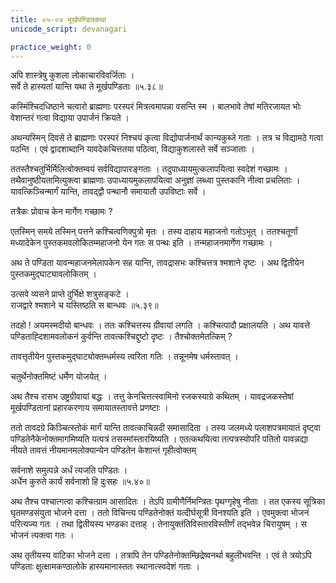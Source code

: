 ```yaml
---
title: ०५-०४ मूर्खपण्डितकथा
unicode_script: devanagari

practice_weight: 0
---
```

अपि शास्त्रेषु कुशला लोकाचारविवर्जिताः ।  
सर्वे ते हास्यतां यान्ति यथा ते मूर्खपण्डिताः ॥५.३८॥

कस्मिंश्चिदधिष्ठाने चत्वारो ब्राह्मणाः परस्परं मित्रत्वमापन्ना वसन्ति स्म । बालभावे तेषां मतिरजायत भोः वेशान्तरं गत्वा विद्याया उपार्जनं क्रियते ।  

अथन्यस्मिन् दिवसे ते ब्राह्मणाः परस्परं निश्चयं कृत्वा विद्योपार्जनार्थं कान्यकुब्जे गताः । तत्र च विद्यामठे गत्वा पठन्ति । एवं द्वादशाब्दानि यावदेकचित्ततया पठित्वा, विद्याकुशलास्ते सर्वे सञ्जाताः ।  

ततस्तैश्चतुर्भिर्मिलित्वोक्तम्वयं सर्वविद्यापारङ्गताः । तदुपाध्यायमुत्कलापयित्वा स्वदेशं गच्छामः । तथैवानुष्ठीयतामित्युक्त्वा ब्राह्मणाः उपाध्यायमुकलापयित्वा अनुज्ञां लब्ध्वा पुस्तकानि नीत्वा प्रचलिताः । यावत्किञ्चिन्मार्गं यान्ति, तावद्द्वौ पन्थानौ समायातौ उपविष्टाः सर्वे ।  

तत्रैकः प्रोवाच केन मार्गेण गच्छामः ?

एतस्मिन् समये तस्मिन् पत्तने कश्चित्वणिक्पुत्रो मृतः । तस्य दाहाय महाजनो गतोऽभूत् । ततश्चतूर्णां मध्यादेकेन पुस्तकमवलोकितम्महाजनो येन गतः स पन्थः इति । तन्महाजनमार्गेण गच्छामः ।  

अथ ते पण्डिता यावन्महाजनमेलापकेन सह यान्ति, तावद्रासभः कश्चित्तत्र श्मशाने दृष्टः । अथ द्वितीयेन पुस्तकमुद्घाट्यावलोकितम् ।  

उत्सवे व्यसने प्राप्ते दुर्भिक्षे शत्रुसङ्कटे ।  
राजद्वारे श्मशाने च यस्तिष्ठति स बान्धवः ॥५.३९॥

तदहो ! अयमस्मदीयो बान्धवः । ततः कश्चित्तस्य ग्रीवायां लगति । कश्चित्पादौ प्रक्षालयति । अथ यावत्ते पण्डिताह्दिशामवलोकनं कुर्वन्ति तावत्कश्चिद्दुष्टो दृष्टः । तैश्चोक्तमेतत्किम् ?

तावत्तृतीयेन पुस्तकमुद्घाट्योक्तम्धर्मस्य त्वरिता गतिः । तन्नूनमेष धर्मस्तावत् ।  

चतुर्थेनोक्तमिष्टं धर्मेण योजयेत् ।  

अथ तैश्च रासभ उष्ट्रग्रीवायां बद्धः । तत्तु केनचित्तत्स्वामिनो रजकस्याग्रे कथितम् । यावद्रजकस्तेषां मूर्खपण्डितानां प्रहारकरणाय समायातस्तावत्ते प्रणष्टाः ।  

ततो तावदग्रे किञ्चित्स्तोकं मार्गं यान्ति तावत्काचिन्नदी समासादिता । तस्य जलमध्ये पलाशपत्रमायातं दृष्ट्वा पण्डितेनैकेनोक्तमागमिष्यति यत्पत्रं तसस्मांस्तारयिष्यति । एतत्कथयित्वा तत्पत्रस्योपरि पतितो यावन्नद्या नीयते तावत्तं नीयमानमलोक्यान्येन पण्डितेन केशान्तं गृहीत्वोक्तम्

सर्वनाशे समुत्पन्ने अर्धं त्यजति पण्डितः ।  
अर्धेन कुरुते कार्यं सर्वनाशो हि दुःसहः ॥५.४०॥

अथ तैश्च पश्चात्गत्वा कश्चित्ग्राम आसादितः । तेऽपि ग्रामीणैर्निमन्त्रितः पृथग्गृहेषु नीताः । तत एकस्य सूत्रिका घृतमण्डसंयुता भोजने दत्ता । ततो विचिन्त्य पण्डितेनोक्तं यत्दीर्घसूत्री विनश्यति इति । एवमुक्त्वा भोजनं परित्यज्य गतः । तथा द्वितीयस्य भण्डका दत्ताह् । तेनायुक्तंतिविस्तारविस्तीर्णं तद्भवेन्न चिरायुषम् । स भोजनं त्यक्त्वा गतः ।  

अथ तृतीयस्य वाटिका भोजने दत्ता । तत्रापि तेन पण्डितेनोक्तम्छिद्रेष्वनर्था बहुलीभवन्ति । एवं ते त्रयोऽपि पण्डिताः क्षुत्क्षामकण्ठालोके हास्यमानास्ततः स्थानात्स्वदेशं गताः ।
